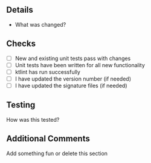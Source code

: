 ## Details
* What was changed?

## Checks
* [ ] New and existing unit tests pass with changes
* [ ] Unit tests have been written for all new functionality
* [ ] ktlint has run successfully
* [ ] I have updated the version number (if needed)
* [ ] I have updated the signature files (if needed)

## Testing
How was this tested?

## Additional Comments
Add something fun or delete this section
